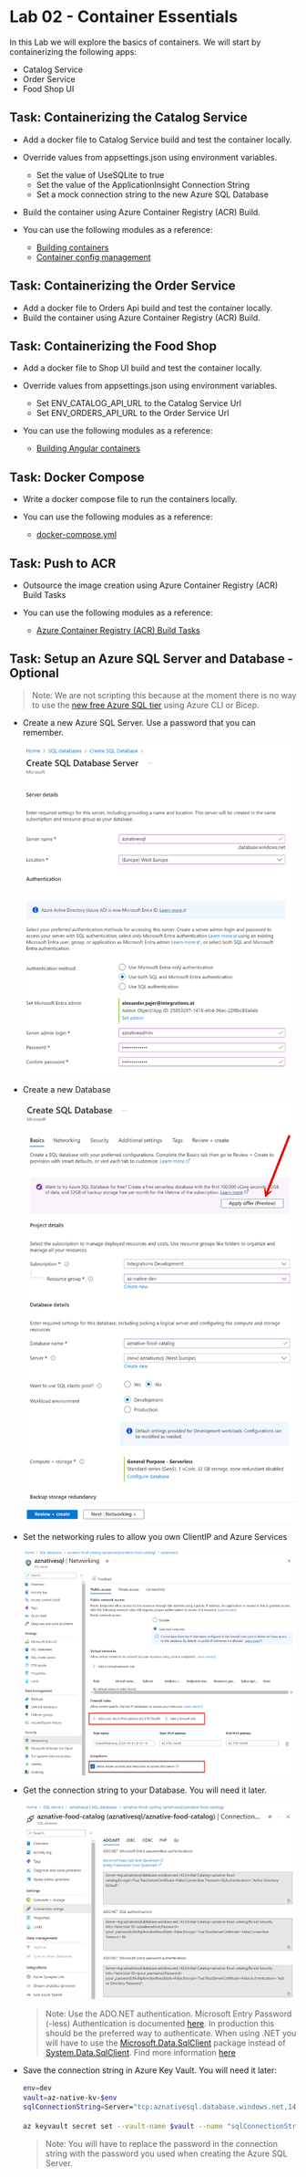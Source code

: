 # Lab 02 - Container Essentials

In this Lab we will explore the basics of containers. We will start by containerizing the following apps:

- Catalog Service
- Order Service
- Food Shop UI

## Task: Containerizing the Catalog Service

- Add a docker file to Catalog Service build and test the container locally.
- Override values from appsettings.json using environment variables.
    - Set the value of UseSQLite to true
    - Set the value of the ApplicationInsight Connection String
    - Set a mock connection string to the new Azure SQL Database
- Build the container using Azure Container Registry (ACR) Build.

- You can use the following modules as a reference: 

    - [Building containers](/demos/02-containers/01-dev-workflow)    
    - [Container config management](/demos/02-containers/05-config-mgmt/)

## Task: Containerizing the Order Service

- Add a docker file to Orders Api build and test the container locally.
- Build the container using Azure Container Registry (ACR) Build.
    
## Task: Containerizing the Food Shop

- Add a docker file to Shop UI build and test the container locally.
- Override values from appsettings.json using environment variables.
    - Set ENV_CATALOG_API_URL to the Catalog Service Url
    - Set ENV_ORDERS_API_URL to the Order Service Url

- You can use the following modules as a reference: 

    - [Building Angular containers](/demos/00-app/config-ui/)    

## Task: Docker Compose

- Write a docker compose file to run the containers locally.

- You can use the following modules as a reference: 
    
    - [docker-compose.yml](/demos/02-containers/03-docker-dompose/docker-compose.yml)

## Task: Push to ACR

- Outsource the image creation using Azure Container Registry (ACR) Build Tasks

- You can use the following modules as a reference: 

    - [Azure Container Registry (ACR) Build Tasks](/demos/02-containers/02-publish/publish-images.azcli)    

## Task: Setup an Azure SQL Server and Database - Optional

>Note: We are not scripting this because at the moment there is no way to use the [new free Azure SQL tier](https://learn.microsoft.com/en-us/azure/azure-sql/database/free-offer?view=azuresql) using Azure CLI or Bicep.

- Create a new Azure SQL Server. Use a password that you can remember.

    ![sql server](_images/create-server.png)
  
- Create a new Database

    ![sql db](_images/create-db.png)

- Set the networking rules to allow you own ClientIP and Azure Services

    ![sql-networking](_images/sql-networking.png) 

- Get the connection string to your Database. You will need it later.

    ![sql-connection-string](_images/sql-connection-string.png)

    >Note: Use the ADO.NET authentication. Microsoft Entry Password (-less) Authentication is documented [here](https://learn.microsoft.com/en-us/azure/azure-sql/database/authentication-aad-configure?view=azuresql&tabs=azure-powershell). In production this should be the preferred way to authenticate. When using .NET you will have to use the [Microsoft.Data.SqlClient](https://www.nuget.org/packages/Microsoft.Data.SqlClient) package instead of [System.Data.SqlClient](https://www.nuget.org/packages/System.Data.SqlClient/). Find more information [here](https://learn.microsoft.com/en-us/sql/connect/ado-net/sql/azure-active-directory-authentication?view=sql-server-ver16)

- Save the connection string in Azure Key Vault. You will need it later:    

    ```bash
    env=dev
    vault=az-native-kv-$env
    sqlConnectionString=Server="tcp:aznativesql.database.windows.net,1433;Initial Catalog=aznative-food-catalog;Persist Security Info=False;User ID=aznativeadmin;Password=<PASSWORD>;MultipleActiveResultSets=False;Encrypt=True;TrustServerCertificate=False;Connection Timeout=30;"

    az keyvault secret set --vault-name $vault --name "sqlConnectionString" --value $sqlConnectionString
    ```

    >Note: You will have to replace the password in the connection string with the password you used when creating the Azure SQL Server.